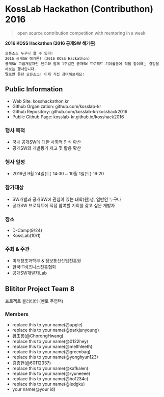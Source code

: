 # KossLab Hackathon (Contributhon) 2016

> open source contribution competition with mentoring in a week

**2016 KOSS Hackathon (2016 공개SW 해카톤)**

	오픈소스 누구나 할 수 있다!
	2016 공개SW 해카톤! (2016 KOSS Hackathon)
	공개SW 고급개발자인 멘토와 함께 1주일간 공개SW 프로젝트 기여활동에 직접 참여하는 경험을 해보는 행사입니다.
	말로만 듣던 오픈소스! 이제 직접 참여해보세요!

## Public Information

- Web Site: kosshackathon.kr
- Github Organization: github.com/kosslab-kr
- Github Repository: github.com/kosslab-kr/kosshack2016
- Public Github Page: kosslab-kr.github.io/kosshack2016

### 행사 목적

* 국내 공개SW에 대한 사회적 인식 확산
* 공개SW의 개발동기 제고 및 활용 확산

### 행사 일정

* 2016년 9월 24일(토) 14:00 ~ 10월 1일(토) 16:20

### 참가대상

* SW개발과 공개SW에 관심이 있는 대학(원)생, 일반인 누구나
* 공개SW 프로젝트에 직접 참여할 기회를 갖고 싶은 개발자

### 장소

* D-Camp(9/24)
* KossLab(10/1)

### 주최 & 주관

* 미래창조과학부 & 정보통신산업진흥원
* 한국IT비즈니스진흥협회
* 공개SW개발자Lab

## Blititor Project Team 8 

프로젝트 블리티터 (멘토 주영택)

### Members

- replace this to your name(@upgle)
- replace this to your name(@parkjunyoung)
- 황초롱(@ChorongHwang)
- replace this to your name(@0122hey)
- replace this to your name(@melthleeth)
- replace this to your name(@greenbag)
- replace this to your name(@yonghyun123)
- 김종현(@60112337)
- replace this to your name(@kafkalen)
- replace this to your name(@ryuneeee)
- replace this to your name(@ho1234c)
- replace this to your name(@ledgku)
- your name(@your id)
